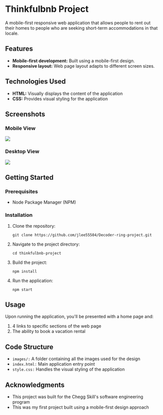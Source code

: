 # Thinkfulbnb Project

A mobile-first responsive web application that allows people to rent out their homes to people who are seeking short-term accommodations in that locale.

## Features

  - **Mobile-first development:** Built using a mobile-first design.
  - **Responsive layout:** Web page layout adapts to different screen sizes.

## Technologies Used

  - **HTML:** Visually displays the content of the application
  - **CSS:** Provides visual styling for the application

## Screenshots

### Mobile View

![](images/Thinkfulbnb-mobile.png)

### Desktop View

![](images/Thinkfulbnb-desktop.png)

## Getting Started

### Prerequisites

 - Node Package Manager (NPM)

### Installation
 
 1. Clone the repository:
    ```
    git clone https://github.com/jlee55504/Decoder-ring-project.git
    ```
 2. Navigate to the project directory:
    ```
    cd thinkfulbnb-project
    ```
 3. Build the project:
    ```
    npm install
    ```
 4. Run the application:
    ```
    npm start
    ```

## Usage

Upon running the application, you'll be presented with a home page and:
  1. 4 links to specific sections of the web page
  2. The ability to book a vacation rental

## Code Structure

  - ``images/:`` A folder containing all the images used for the design
  - ``index.html:`` Main application entry point
  - ``style.css:`` Handles the visual styling of the application

## Acknowledgments

 - This project was built for the Chegg Skill's software engineering program
 - This was my first project built using a mobile-first design approach
